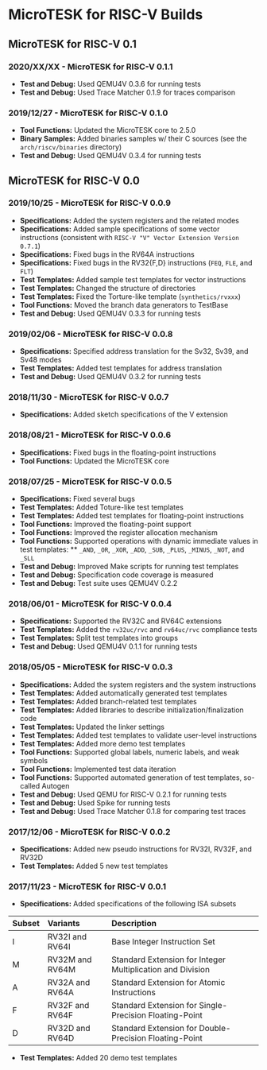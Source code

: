 # MicroTESK for RISC-V Builds

## MicroTESK for RISC-V 0.1

### 2020/XX/XX - MicroTESK for RISC-V 0.1.1

* **Test and Debug:** Used QEMU4V 0.3.6 for running tests
* **Test and Debug:** Used Trace Matcher 0.1.9 for traces comparison

### 2019/12/27 - MicroTESK for RISC-V 0.1.0

* **Tool Functions:** Updated the MicroTESK core to 2.5.0
* **Binary Samples:** Added binaries samples w/ their C sources
  (see the `arch/riscv/binaries` directory)
* **Test and Debug:** Used QEMU4V 0.3.4 for running tests

## MicroTESK for RISC-V 0.0

### 2019/10/25 - MicroTESK for RISC-V 0.0.9

* **Specifications:** Added the system registers and the related modes
* **Specifications:** Added sample specifications of some vector instructions
  (consistent with `RISC-V "V" Vector Extension Version 0.7.1`)
* **Specifications:** Fixed bugs in the RV64A instructions
* **Specifications:** Fixed bugs in the RV32{F,D} instructions (`FEQ`, `FLE`, and `FLT`)
* **Test Templates:** Added sample test templates for vector instructions
* **Test Templates:** Changed the structure of directories
* **Test Templates:** Fixed the Torture-like template (`synthetics/rvxxx`)
* **Tool Functions:** Moved the branch data generators to TestBase
* **Test and Debug:** Used QEMU4V 0.3.3 for running tests

### 2019/02/06 - MicroTESK for RISC-V 0.0.8

* **Specifications:** Specified address translation for the Sv32, Sv39, and Sv48 modes
* **Test Templates:** Added test templates for address translation
* **Test and Debug:** Used QEMU4V 0.3.2 for running tests

### 2018/11/30 - MicroTESK for RISC-V 0.0.7

* **Specifications:** Added sketch specifications of the V extension

### 2018/08/21 - MicroTESK for RISC-V 0.0.6

* **Specifications:** Fixed bugs in the floating-point instructions
* **Tool Functions:** Updated the MicroTESK core

### 2018/07/25 - MicroTESK for RISC-V 0.0.5

* **Specifications:** Fixed several bugs
* **Test Templates:** Added Toture-like test templates
* **Test Templates:** Added test templates for floating-point instructions
* **Tool Functions:** Improved the floating-point support
* **Tool Functions:** Improved the register allocation mechanism
* **Tool Functions:** Supported operations with dynamic immediate values in test templates:
**  `_AND`, `_OR`, `_XOR`, `_ADD`, `_SUB`, `_PLUS`, `_MINUS`, `_NOT`, and `_SLL`
* **Test and Debug:** Improved Make scripts for running test templates
* **Test and Debug:** Specification code coverage is measured
* **Test and Debug:** Test suite uses QEMU4V 0.2.2

### 2018/06/01 - MicroTESK for RISC-V 0.0.4

* **Specifications:** Supported the RV32C and RV64C extensions
* **Test Templates:** Added the `rv32uc/rvc` and `rv64uc/rvc` compliance tests
* **Test Templates:** Split test templates into groups
* **Test and Debug:** Used QEMU4V 0.1.1 for running tests

### 2018/05/05 - MicroTESK for RISC-V 0.0.3

* **Specifications:** Added the system registers and the system instructions
* **Test Templates:** Added automatically generated test templates
* **Test Templates:** Added branch-related test templates
* **Test Templates:** Added libraries to describe initialization/finalization code
* **Test Templates:** Updated the linker settings
* **Test Templates:** Added test templates to validate user-level instructions
* **Test Templates:** Added more demo test templates
* **Tool Functions:** Supported global labels, numeric labels, and weak symbols
* **Tool Functions:** Implemented test data iteration
* **Tool Functions:** Supported automated generation of test templates, so-called Autogen
* **Test and Debug:** Used QEMU for RISC-V 0.2.1 for running tests
* **Test and Debug:** Used Spike for running tests
* **Test and Debug:** Used Trace Matcher 0.1.8 for comparing test traces

### 2017/12/06 - MicroTESK for RISC-V 0.0.2

* **Specifications:** Added new pseudo instructions for RV32I, RV32F, and RV32D
* **Test Templates:** Added 5 new test templates

### 2017/11/23 - MicroTESK for RISC-V 0.0.1

* **Specifications:** Added specifications of the following ISA subsets

| Subset | Variants        | Description |
| :----- | :-------------- | :---------- |
| I      | RV32I and RV64I | Base Integer Instruction Set |
| M      | RV32M and RV64M | Standard Extension for Integer Multiplication and Division |
| A      | RV32A and RV64A | Standard Extension for Atomic Instructions |
| F      | RV32F and RV64F | Standard Extension for Single-Precision Floating-Point |
| D      | RV32D and RV64D | Standard Extension for Double-Precision Floating-Point |

* **Test Templates:** Added 20 demo test templates

